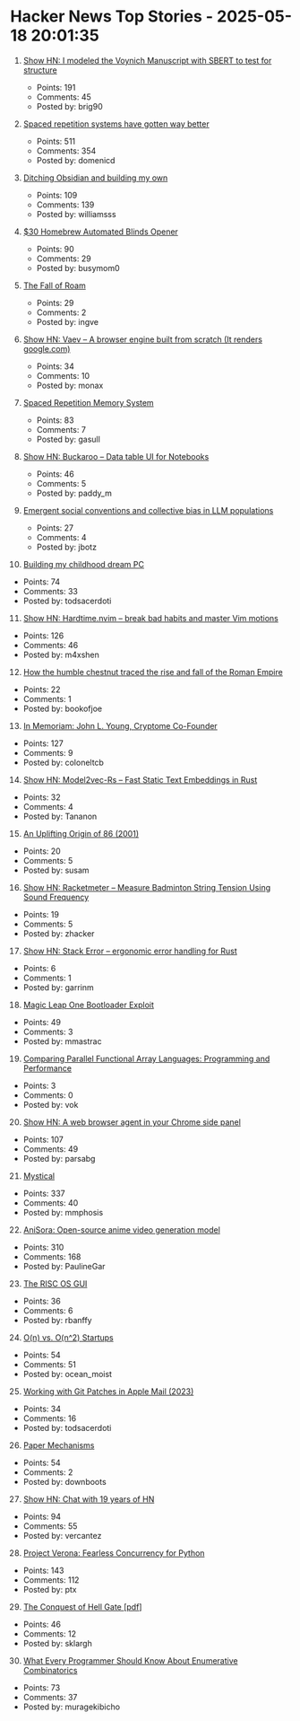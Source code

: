 # Hacker News Top Stories - 2025-05-18 20:01:35

1. [Show HN: I modeled the Voynich Manuscript with SBERT to test for structure](https://github.com/brianmg/voynich-nlp-analysis)
   - Points: 191
   - Comments: 45
   - Posted by: brig90

2. [Spaced repetition systems have gotten way better](https://domenic.me/fsrs/)
   - Points: 511
   - Comments: 354
   - Posted by: domenicd

3. [Ditching Obsidian and building my own](https://amberwilliams.io/blogs/building-my-own-pkms)
   - Points: 109
   - Comments: 139
   - Posted by: williamsss

4. [$30 Homebrew Automated Blinds Opener](https://sifter.org/~simon/journal/20240718.html)
   - Points: 90
   - Comments: 29
   - Posted by: busymom0

5. [The Fall of Roam](https://every.to/superorganizers/the-fall-of-roam)
   - Points: 29
   - Comments: 2
   - Posted by: ingve

6. [Show HN: Vaev – A browser engine built from scratch (It renders google.com)](https://github.com/skift-org/vaev)
   - Points: 34
   - Comments: 10
   - Posted by: monax

7. [Spaced Repetition Memory System](https://notes.andymatuschak.org/Spaced_repetition_memory_system)
   - Points: 83
   - Comments: 7
   - Posted by: gasull

8. [Show HN: Buckaroo – Data table UI for Notebooks](https://github.com/paddymul/buckaroo)
   - Points: 46
   - Comments: 5
   - Posted by: paddy_m

9. [Emergent social conventions and collective bias in LLM populations](https://www.science.org/doi/10.1126/sciadv.adu9368)
   - Points: 27
   - Comments: 4
   - Posted by: jbotz

10. [Building my childhood dream PC](https://fabiensanglard.net/2168/index.html)
   - Points: 74
   - Comments: 33
   - Posted by: todsacerdoti

11. [Show HN: Hardtime.nvim – break bad habits and master Vim motions](https://github.com/m4xshen/hardtime.nvim)
   - Points: 126
   - Comments: 46
   - Posted by: m4xshen

12. [How the humble chestnut traced the rise and fall of the Roman Empire](https://www.bbc.com/future/article/20250513-what-chestnuts-reveal-about-the-roman-empire)
   - Points: 22
   - Comments: 1
   - Posted by: bookofjoe

13. [In Memoriam: John L. Young, Cryptome Co-Founder](https://www.eff.org/deeplinks/2025/05/memoriam-john-l-young-cryptome-co-founder)
   - Points: 127
   - Comments: 9
   - Posted by: coloneltcb

14. [Show HN: Model2vec-Rs – Fast Static Text Embeddings in Rust](https://github.com/MinishLab/model2vec-rs)
   - Points: 32
   - Comments: 4
   - Posted by: Tananon

15. [An Uplifting Origin of 86 (2001)](https://muse.jhu.edu/article/2832)
   - Points: 20
   - Comments: 5
   - Posted by: susam

16. [Show HN: Racketmeter – Measure Badminton String Tension Using Sound Frequency](https://www.racketmeter.com/)
   - Points: 19
   - Comments: 5
   - Posted by: zhacker

17. [Show HN: Stack Error – ergonomic error handling for Rust](https://github.com/gmcgoldr/stackerror)
   - Points: 6
   - Comments: 1
   - Posted by: garrinm

18. [Magic Leap One Bootloader Exploit](https://github.com/EliseZeroTwo/ml1hax)
   - Points: 49
   - Comments: 3
   - Posted by: mmastrac

19. [Comparing Parallel Functional Array Languages: Programming and Performance](https://arxiv.org/abs/2505.08906)
   - Points: 3
   - Comments: 0
   - Posted by: vok

20. [Show HN: A web browser agent in your Chrome side panel](https://github.com/parsaghaffari/browserbee)
   - Points: 107
   - Comments: 49
   - Posted by: parsabg

21. [Mystical](https://suberic.net/~dmm/projects/mystical/README.html)
   - Points: 337
   - Comments: 40
   - Posted by: mmphosis

22. [AniSora: Open-source anime video generation model](https://komiko.app/video/AniSora)
   - Points: 310
   - Comments: 168
   - Posted by: PaulineGar

23. [The RISC OS GUI](https://telcontar.net/Misc/GUI/RISCOS/)
   - Points: 36
   - Comments: 6
   - Posted by: rbanffy

24. [O(n) vs. O(n^2) Startups](https://rohan.ga/blog/startup_types/)
   - Points: 54
   - Comments: 51
   - Posted by: ocean_moist

25. [Working with Git Patches in Apple Mail (2023)](https://btxx.org/posts/mail/)
   - Points: 34
   - Comments: 16
   - Posted by: todsacerdoti

26. [Paper Mechanisms](https://cutfoldtemplates.com)
   - Points: 54
   - Comments: 2
   - Posted by: downboots

27. [Show HN: Chat with 19 years of HN](https://app.camelai.com/log-in?next=/hn/)
   - Points: 94
   - Comments: 55
   - Posted by: vercantez

28. [Project Verona: Fearless Concurrency for Python](https://microsoft.github.io/verona/pyrona.html)
   - Points: 143
   - Comments: 112
   - Posted by: ptx

29. [The Conquest of Hell Gate [pdf]](https://www.nan.usace.army.mil/portals/37/docs/history/hellgate.pdf)
   - Points: 46
   - Comments: 12
   - Posted by: sklargh

30. [What Every Programmer Should Know About Enumerative Combinatorics](https://leetarxiv.substack.com/p/counting-integer-compositions)
   - Points: 73
   - Comments: 37
   - Posted by: muragekibicho


